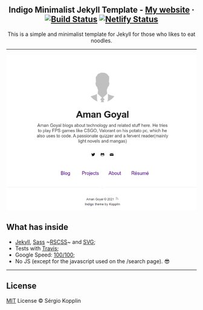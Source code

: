 <p align="center">
    <h2 align="center">Indigo Minimalist Jekyll Template - <a href="https://amangoyal.me/">My website</a> · <a href="https://travis-ci.com/Aman-1412/aman-1412.github.io"><img src="https://camo.githubusercontent.com/5393485b732749b3499264168fa8af60166071e8/68747470733a2f2f7472617669732d63692e6f72672f73657267696f6b6f70706c696e2f696e6469676f2e7376673f6272616e63683d67682d7061676573" alt="Build Status" data-canonical-src="https://travis-ci.com/Aman-1412/aman-1412.github.io.svg?branch=gh-pages" style="max-width:100%;"></a>  <a href="https://app.netlify.com/sites/amangoyal/deploys"><img src="https://api.netlify.com/api/v1/badges/73d58cba-51f3-4fb9-b49d-ad140ab36f7d/deploy-status" alt="Netlify Status"></a></h2>
</p>

<p align="center">This is a simple and minimalist template for Jekyll for those who likes to eat noodles.</p>

***


<p align="center">
    <img alt="Aman Goyal" src="assets/profile-screenshot.png" />
</p>

## What has inside

- [Jekyll](https://jekyllrb.com/), [Sass](https://sass-lang.com/) ~[RSCSS](https://rscss.io/)~ and [SVG](https://www.w3.org/Graphics/SVG/);
- Tests with [Travis](https://travis-ci.com/);
- Google Speed: [100/100](https://developers.google.com/speed/pagespeed/insights/?url=https%3A%2F%2Famangoyal.me%2F);
- No JS (except for the javascript used on the /search page). :sunglasses:

---
## License

[MIT](https://kopplin.mit-license.org/) License © Sérgio Kopplin
